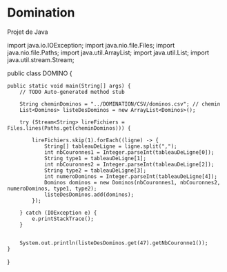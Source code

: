 # Domination
Projet de Java

import java.io.IOException;
import java.nio.file.Files;
import java.nio.file.Paths;
import java.util.ArrayList;
import java.util.List;
import java.util.stream.Stream;

public class DOMINO {

	public static void main(String[] args) {
		// TODO Auto-generated method stub

		String cheminDominos = "../DOMINATION/CSV/dominos.csv"; // chemin
		List<Dominos> listeDesDominos = new ArrayList<Dominos>();
		
		try (Stream<String> lireFichiers = Files.lines(Paths.get(cheminDominos))) {

			lireFichiers.skip(1).forEach((ligne) -> {
				String[] tableauDeLigne = ligne.split(",");
				int nbCouronnes1 = Integer.parseInt(tableauDeLigne[0]);
				String type1 = tableauDeLigne[1];
				int nbCouronnes2 = Integer.parseInt(tableauDeLigne[2]);
				String type2 = tableauDeLigne[3];
				int numeroDominos = Integer.parseInt(tableauDeLigne[4]);
				Dominos dominos = new Dominos(nbCouronnes1, nbCouronnes2, numeroDominos, type1, type2);
				listeDesDominos.add(dominos);
			});

		} catch (IOException e) {
			e.printStackTrace();
		}
		

		System.out.println(listeDesDominos.get(47).getNbCouronne1());
	}

}

